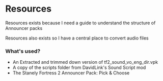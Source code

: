 # Resources

Resources exists because I need a guide to understand the structure of Announcer packs

Resources also exists so I have a central place to convert audio files

### What's used?

  - An Extracted and trimmed down version of tf2_sound_vo_eng_dir.vpk
  - A copy of the scripts folder from DavidLink's Sound Script mod
  - The Stanely Fortress 2 Announcer Pack: Pick & Choose

